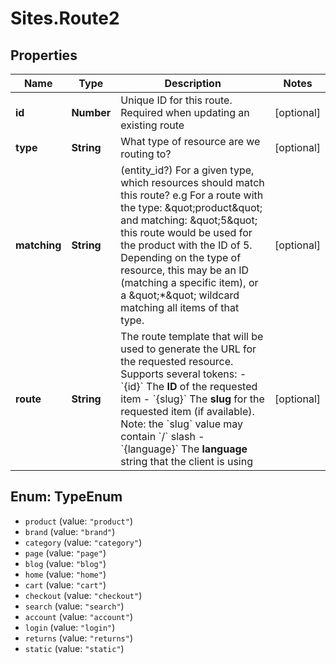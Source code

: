 # Sites.Route2

## Properties
Name | Type | Description | Notes
------------ | ------------- | ------------- | -------------
**id** | **Number** | Unique ID for this route. Required when updating an existing route | [optional] 
**type** | **String** | What type of resource are we routing to? | [optional] 
**matching** | **String** | (entity_id?) For a given type, which resources should match this route? e.g For a route with the type: \&quot;product\&quot; and matching: \&quot;5\&quot; this route would be used for the product with the ID of 5.  Depending on the type of resource, this may be an ID (matching a specific item), or a \&quot;*\&quot; wildcard matching all items of that type. | [optional] 
**route** | **String** | The route template that will be used to generate the URL for the requested resource.  Supports several tokens: - &#x60;{id}&#x60; The **ID** of the requested item - &#x60;{slug}&#x60; The **slug** for the requested item (if available). Note: the &#x60;slug&#x60; value may contain &#x60;/&#x60; slash - &#x60;{language}&#x60; The **language** string that the client is using | [optional] 

<a name="TypeEnum"></a>
## Enum: TypeEnum

* `product` (value: `"product"`)
* `brand` (value: `"brand"`)
* `category` (value: `"category"`)
* `page` (value: `"page"`)
* `blog` (value: `"blog"`)
* `home` (value: `"home"`)
* `cart` (value: `"cart"`)
* `checkout` (value: `"checkout"`)
* `search` (value: `"search"`)
* `account` (value: `"account"`)
* `login` (value: `"login"`)
* `returns` (value: `"returns"`)
* `static` (value: `"static"`)

